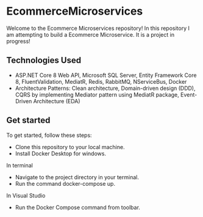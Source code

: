 # EcommerceMicroservices
Welcome to the Ecommerce Microservices repository! In this repository I am attempting to build a Ecommerce Microservice. It is a project in progress!

## Technologies Used
- ASP.NET Core 8 Web API, Microsoft SQL Server, Entity Framework Core 8, FluentValidation, MediatR, Redis, RabbitMQ, NServiceBus, Docker
- Architecture Patterns: Clean architecture, Domain-driven design (DDD), CQRS by implementing Mediator pattern using MediatR package, Event-Driven Architecture (EDA)

## Get started
To get started, follow these steps:
- Clone this repository to your local machine.
- Install Docker Desktop for windows.

In terminal
- Navigate to the project directory in your terminal.
- Run the command docker-compose up.

In Visual Studio
- Run the Docker Compose command from toolbar.